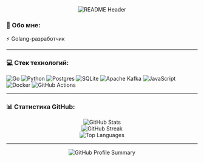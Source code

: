 <div align="center">
  <img src="https://github.com/112Alex/112Alex/blob/main/media/readme_header.png?raw=true" alt="README Header"/>
</div>

### 💫 Обо мне:
⚡️ Golang-разработчик

---

### 💻 Стек технологий:
![Go](https://img.shields.io/badge/go-%2300ADD8.svg?style=for-the-badge&logo=go&logoColor=white) 
![Python](https://img.shields.io/badge/python-3670A0?style=for-the-badge&logo=python&logoColor=ffdd54) 
![Postgres](https://img.shields.io/badge/postgres-%23316192.svg?style=for-the-badge&logo=postgresql&logoColor=white) 
![SQLite](https://img.shields.io/badge/sqlite-%2307405e.svg?style=for-the-badge&logo=sqlite&logoColor=white) 
![Apache Kafka](https://img.shields.io/badge/Apache%20Kafka-000?style=for-the-badge&logo=apachekafka) 
![JavaScript](https://img.shields.io/badge/javascript-%23323330.svg?style=for-the-badge&logo=javascript&logoColor=%23F7DF1E) 
![Docker](https://img.shields.io/badge/docker-%230db7ed.svg?style=for-the-badge&logo=docker&logoColor=white)
![GitHub Actions](https://img.shields.io/badge/github%20actions-%232671E5.svg?style=for-the-badge&logo=githubactions&logoColor=white)

---

### 📊 Статистика GitHub:
<div align="center">
  <img src="https://github-readme-stats.vercel.app/api?username=112Alex&theme=transparent&hide_border=false&include_all_commits=true&count_private=true" alt="GitHub Stats" />
  <br/>
  <img src="https://github-readme-streak-stats.herokuapp.com/?user=112Alex&theme=transparent&hide_border=false" alt="GitHub Streak" />
  <br/>
  <img src="https://github-readme-stats.vercel.app/api/top-langs/?username=112Alex&theme=transparent&hide_border=false&include_all_commits=false&count_private=true&layout=compact" alt="Top Languages" />
</div>

---

<div align="center">
  <img src="https://github-profile-summary-cards.vercel.app/api/cards/profile-details?username=112Alex&theme=github_dark" alt="GitHub Profile Summary" />
</div>

